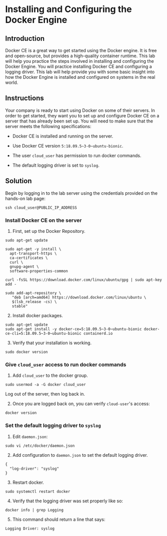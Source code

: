 # Installing and Configuring the Docker Engine

## Introduction

Docker CE is a great way to get started using the Docker engine. It is free and open-source, but provides a high-quality container runtime. This lab will help you practice the steps involved in installing and configuring the Docker Engine. You will practice installing Docker CE and configuring a logging driver. This lab will help provide you with some basic insight into how the Docker Engine is installed and configured on systems in the real world.

## Instructions

Your company is ready to start using Docker on some of their servers. In order to get started, they want you to set up and configure Docker CE on a server that has already been set up. You will need to make sure that the server meets the following specifications:

* Docker CE is installed and running on the server.

* Use Docker CE version `5:18.09.5~3-0~ubuntu-bionic`.

* The user `cloud_user` has permission to run docker commands.

* The default logging driver is set to `syslog`.

## Solution

Begin by logging in to the lab server using the credentials provided on the hands-on lab page:

```
ssh cloud_user@PUBLIC_IP_ADDRESS
```

### Install Docker CE on the server

1. First, set up the Docker Repository.

```
sudo apt-get update

sudo apt-get -y install \
  apt-transport-https \
  ca-certificates \
  curl \
  gnupg-agent \
  software-properties-common

curl -fsSL https://download.docker.com/linux/ubuntu/gpg | sudo apt-key add -

sudo add-apt-repository \
   "deb [arch=amd64] https://download.docker.com/linux/ubuntu \
   $(lsb_release -cs) \
   stable"
```

2. Install docker packages.

```
sudo apt-get update
sudo apt-get install -y docker-ce=5:18.09.5~3-0~ubuntu-bionic docker-ce-cli=5:18.09.5~3-0~ubuntu-bionic containerd.io
```

3. Verify that your installation is working.

```
sudo docker version
```

### Give `cloud_user` access to run docker commands

1. Add `cloud_user` to the docker group.

```
sudo usermod -a -G docker cloud_user
```

Log out of the server, then log back in.

2. Once you are logged back on, you can verify `cloud-user`'s access:

```
docker version
```

### Set the default logging driver to `syslog`

1. Edit `daemon.json`:

```
sudo vi /etc/docker/daemon.json
```

2. Add configuration to `daemon.json` to set the default logging driver.

```
{
  "log-driver": "syslog"
}
```

3. Restart docker.

```
sudo systemctl restart docker
```

4. Verify that the logging driver was set properly like so:

```
docker info | grep Logging
```

5. This command should return a line that says:

```
Logging Driver: syslog
```
